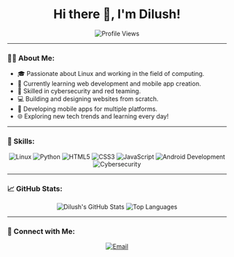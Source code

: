 <h1 align="center">Hi there 👋, I'm Dilush!</h1>

<p align="center">
  <img src="https://komarev.com/ghpvc/?username=Diluwh&color=blueviolet&style=flat-square" alt="Profile Views" />
</p>

---

### 👨‍💻 About Me:
- 🎓 Passionate about Linux and working in the field of computing.
- 🌱 Currently learning web development and mobile app creation.
- 💼 Skilled in cybersecurity and red teaming.
- 💻 Building and designing websites from scratch.
- 📱 Developing mobile apps for multiple platforms.
- 🌐 Exploring new tech trends and learning every day!

---

### 🚀 Skills:
<p align="center">
  <img src="https://img.shields.io/badge/Linux-05122A?style=flat&logo=linux" alt="Linux" />
  <img src="https://img.shields.io/badge/Python-05122A?style=flat&logo=python" alt="Python" />
  <img src="https://img.shields.io/badge/HTML5-05122A?style=flat&logo=html5" alt="HTML5" />
  <img src="https://img.shields.io/badge/CSS3-05122A?style=flat&logo=css3" alt="CSS3" />
  <img src="https://img.shields.io/badge/JavaScript-05122A?style=flat&logo=javascript" alt="JavaScript" />
  <img src="https://img.shields.io/badge/Android_Development-05122A?style=flat&logo=android" alt="Android Development" />
  <img src="https://img.shields.io/badge/Cybersecurity-05122A?style=flat&logo=hackthebox" alt="Cybersecurity" />
</p>

---

### 📈 GitHub Stats:
<p align="center">
  <img src="https://github-readme-stats.vercel.app/api?username=Diluwh&show_icons=true&theme=radical" alt="Dilush's GitHub Stats" />
  <img src="https://github-readme-stats.vercel.app/api/top-langs/?username=Diluwh&layout=compact&theme=radical" alt="Top Languages" />
</p>

---

### 🔗 Connect with Me:
<p align="center">
  <a href="mailto:dilunadun8@gmail.com">
    <img src="https://img.shields.io/badge/Email-D14836?style=for-the-badge&logo=gmail&logoColor=white" alt="Email"/>
  </a>
</p>
